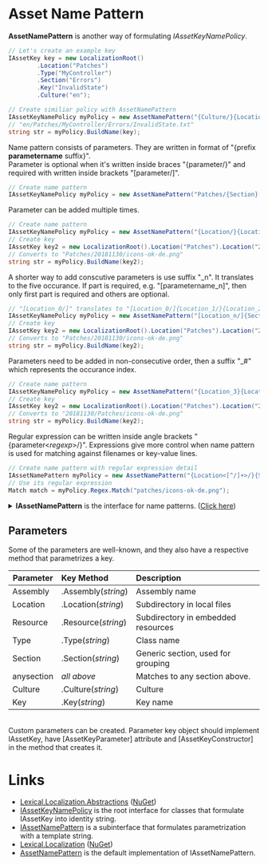 # Asset Name Pattern
**AssetNamePattern** is another way of formulating *IAssetKeyNamePolicy*.

```csharp
// Let's create an example key
IAssetKey key = new LocalizationRoot()
        .Location("Patches")
        .Type("MyController")
        .Section("Errors")
        .Key("InvalidState")
        .Culture("en");
```

```csharp
// Create similiar policy with AssetNamePattern
IAssetKeyNamePolicy myPolicy = new AssetNamePattern("{Culture/}{Location/}{Type/}{Section/}[Key].txt");
// "en/Patches/MyController/Errors/InvalidState.txt"
string str = myPolicy.BuildName(key);
```

Name pattern consists of parameters. They are written in format of "{prefix **parametername** suffix}".  
Parameter is optional when it's written inside braces "{parameter/}" and required with written inside brackets "[parameter/]".

```csharp
// Create name pattern
IAssetKeyNamePolicy myPolicy = new AssetNamePattern("Patches/{Section}[-Key]{-Culture}.png");
```

Parameter can be added multiple times.

```csharp
// Create name pattern
IAssetKeyNamePolicy myPolicy = new AssetNamePattern("{Location/}{Location/}{Location/}{Section}{-Key}{-Culture}.png");
// Create key
IAssetKey key2 = new LocalizationRoot().Location("Patches").Location("20181130").Section("icons").Key("ok").Culture("de");
// Converts to "Patches/20181130/icons-ok-de.png"
string str = myPolicy.BuildName(key2);
```

A shorter way to add conscutive parameters is use suffix "_n". It translates to the five occurance.
If part is required, e.g. "[parametername_n]", then only first part is required and others are optional.

```csharp
// "[Location_0/]" translates to "[Location_0/]{Location_1/}{Location_2/}{Location_3/}{Location_4/}"
IAssetKeyNamePolicy myPolicy = new AssetNamePattern("[Location_n/]{Section}{-Key}{-Culture}.png");
// Create key
IAssetKey key2 = new LocalizationRoot().Location("Patches").Location("20181130").Section("icons").Key("ok").Culture("de");
// Converts to "Patches/20181130/icons-ok-de.png"
string str = myPolicy.BuildName(key2);
```

Parameters need to be added in non-consecutive order, then a suffix "_#" which represents the occurance index.

```csharp
// Create name pattern
IAssetKeyNamePolicy myPolicy = new AssetNamePattern("{Location_3}{Location_2/}{Location_1/}{Location_0/}{Section}{-Key}{-Culture}.png");
// Create key
IAssetKey key2 = new LocalizationRoot().Location("Patches").Location("20181130").Section("icons").Key("ok").Culture("de");
// Converts to "20181130/Patches/icons-ok-de.png"
string str = myPolicy.BuildName(key2);
```

Regular expression can be written inside angle brackets "{parameter&lt;*regexp*&gt;/}".
Expressions give more control when name pattern is used for matching against filenames or key-value lines.

```csharp
// Create name pattern with regular expression detail
IAssetNamePattern myPolicy = new AssetNamePattern("{Location<[^/]+>/}{Section}{-Key}{-Culture}.png");
// Use its regular expression
Match match = myPolicy.Regex.Match("patches/icons-ok-de.png");
```

<details>
  <summary><b>IAssetNamePattern</b> is the interface for name patterns. (<u>Click here</u>)</summary>

```csharp
/// <summary>
/// A name pattern, akin to regular expression, that can be matched against filenames and <see cref="IAssetKey"/> instances.
/// Is a sequence of parameter and text parts.
/// 
/// Parameter parts:
///  {Culture}           - Matches to key.Culture("en")
///  {Assembly}          - Matches to key.Assembly(asm).
///  {Resource}          - Matches to key.Resource("xx").
///  {Type}              - Matches to key.Type(type)
///  {Section}           - Matches to key.Section("xx")
///  {Location}          - Matches to key.Location("xx") and a physical folder, separator is '/'.
///  {anysection}        - Matches to assembly, type and section.
///  {Key}               - Matches to key key.Key("x")
/// 
/// Before and after the part pre- and postfix separator characters can be added:
///  {/Culture.}
///  
/// Parts can be optional in curly braces {} and required in brackets [].
///  [Culture]
/// 
/// Part can be added multiple times
///  "{Location/}{Location/}{Location/}{Key}"  - Matches to, from 0 to 3 occurances of Location(), e.g. key.Location("dir").Location("dir1");
/// 
/// If parts need to be matched out of order, then occurance index can be used "_number".
///  "{Location_2/}{Location_1/}{Location_0/}{Key}"  - Matches to, from 0 to 3 occurances of Location, e.g. key.Location("dir").Location("dir1");
/// 
/// Suffix "_n" translates to five conscutive parts.
///  "[Location_n/]location.ini" translates to "[Location_0/]{Location_1/}{Location_2/}{Location_3/}{Location_4/}"
///  "[Location/]{Location_n/}location.ini" translates to "[Location_0/]{Location_1/}{Location_2/}{Location_3/}{Location_4/}{Location_5/}"
///  
/// Regular expressions can be written between &lt; and &gt; characters to specify match criteria. \ escapes \, *, +, ?, |, {, [, (,), &lt;, &gt; ^, $,., #, and white space.
///  "{Section&lt;[^:]*&gt;.}"
/// 
/// Regular expressions can be used for greedy match when matching against filenames and embedded resources.
///  "{Assembly.}{Resource&lt;.*&gt;.}{Type.}{Section.}{Key}"
/// 
/// Examples:
///   "[Assembly.]Resources.localization{-Culture}.json"
///   "[Assembly.]Resources.{Type.}localization[-Culture].json"
///   "Assets/{Type/}localization{-Culture}.ini"
///   "Assets/{Assembly/}{Type/}{Section.}localization{-Culture}.ini"
///   "{Culture.}{Type.}{Section_0.}{Section_1.}{Section_2.}[Section_n]{.Key_0}{.Key_1}{.Key_n}"
/// 
/// </summary>
public interface IAssetNamePattern : IAssetKeyNamePolicy
{
    /// <summary>
    /// Pattern in string format
    /// </summary>
    string Pattern { get; }

    /// <summary>
    /// All parts of the pattern
    /// </summary>
    IAssetNamePatternPart[] AllParts { get; }

    /// <summary>
    /// All parts that capture a part of string.
    /// </summary>
    IAssetNamePatternPart[] CaptureParts { get; }
    
    /// <summary>
    /// Maps parts by identifier.
    /// </summary>
    IReadOnlyDictionary<string, IAssetNamePatternPart> PartMap { get; }

    /// <summary>
    /// List of all parameter names
    /// </summary>
    string[] ParameterNames { get; }

    /// <summary>
    /// Maps parts by parameter identifier.
    /// </summary>
    IReadOnlyDictionary<string, IAssetNamePatternPart[]> ParameterMap { get; }

    /// <summary>
    /// Match parameters from an object.
    /// </summary>
    /// <param name="key"></param>
    /// <returns></returns>
    IAssetNamePatternMatch Match(IAssetKey obj);

    /// <summary>
    /// A regular expression pattern that captures same parts from a filename string.
    /// </summary>
    Regex Regex { get; }
}
```
</details>

## Parameters
Some of the parameters are well-known, and they also have a respective method that parametrizes a key.

| Parameter | Key Method  | Description |
|----------|:--------|:------------|
| Assembly | .Assembly(*string*) | Assembly name |
| Location | .Location(*string*) | Subdirectory in local files |
| Resource | .Resource(*string*) | Subdirectory in embedded resources |
| Type | .Type(*string*) | Class name |
| Section | .Section(*string*) | Generic section, used for grouping |
| anysection | *all above* | Matches to any section above. |
| Culture  | .Culture(*string*) | Culture |
| Key | .Key(*string*) | Key name |

<br/>
Custom parameters can be created. Parameter key object should implement IAssetKey, have [AssetKeyParameter] attribute and [AssetKeyConstructor] in the method that creates it.


# Links
* [Lexical.Localization.Abstractions](https://github.com/tagcode/Lexical.Localization/tree/master/Lexical.Localization.Abstractions) ([NuGet](https://www.nuget.org/packages/Lexical.Localization.Abstractions/))
 * [IAssetKeyNamePolicy](https://github.com/tagcode/Lexical.Localization/blob/master/Lexical.Localization.Abstractions/AssetKey/IAssetKeyNamePolicy.cs) is the root interface for classes that formulate IAssetKey into identity string.
 * [IAssetNamePattern](https://github.com/tagcode/Lexical.Localization/blob/master/Lexical.Localization.Abstractions/AssetKey/IAssetNamePattern.cs) is a subinterface that formulates parametrization with a template string.
* [Lexical.Localization](https://github.com/tagcode/Lexical.Localization/tree/master/Lexical.Localization) ([NuGet](https://www.nuget.org/packages/Lexical.Localization/))
 * [AssetNamePattern](https://github.com/tagcode/Lexical.Localization/blob/master/Lexical.Localization/AssetKey/AssetNamePattern.cs) is the default implementation of IAssetNamePattern.
 